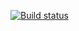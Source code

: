 [![Build status](https://ci.appveyor.com/api/projects/status/u4ft16ha2iigbx86?svg=true)](https://ci.appveyor.com/project/KatShushun/api)
